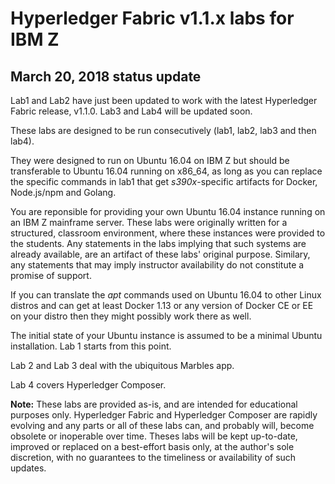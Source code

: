 # Hyperledger Fabric v1.1.x labs for IBM Z

## March 20, 2018 status update
Lab1 and Lab2 have just been updated to work with the latest Hyperledger Fabric release, v1.1.0.
Lab3 and Lab4 will be updated soon.

These labs are designed to be run consecutively (lab1, lab2, lab3 and then lab4). 

They were designed to run on Ubuntu 16.04 on IBM Z but should be transferable to Ubuntu 16.04 running on x86_64, as long as you can replace the specific commands in lab1 that get *s390x*-specific artifacts for Docker, Node.js/npm and Golang.

You are reponsible for providing your own Ubuntu 16.04 instance running on an IBM Z mainframe server. These labs were originally written for a structured, classroom environment, where these instances were provided to the students.  Any statements in the labs implying that such systems are already available, are an artifact of these labs' original purpose. Similary, any statements that may imply instructor availability do not constitute a promise of support.

If you can translate the *apt* commands used on Ubuntu 16.04 to other Linux distros and can get at least Docker 1.13 or any version of Docker CE or EE
on your distro then they might possibly work there as well. 

The initial state of your Ubuntu instance is assumed to be a minimal Ubuntu installation.   Lab 1 starts from this point.

Lab 2 and Lab 3 deal with the ubiquitous Marbles app.  

Lab 4 covers Hyperledger Composer. 

**Note:** These labs are provided as-is, and are intended for educational purposes only.  Hyperledger Fabric and Hyperledger Composer are rapidly evolving and any parts or all of these labs can, and probably will, become obsolete or inoperable over time.  Theses labs will be kept up-to-date, improved or replaced on a best-effort basis only, at the author's sole discretion, with no guarantees to the timeliness or availability of such updates.
